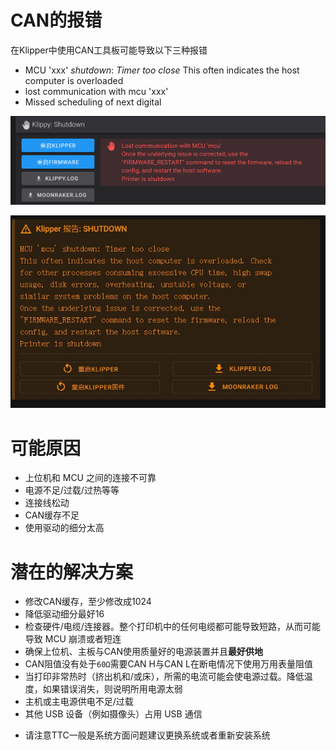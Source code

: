 # CAN的报错

在Klipper中使用CAN工具板可能导致以下三种报错

* MCU 'xxx' *shutdown*: *Timer too close* This often indicates the host computer is overloaded 
* lost communication with mcu 'xxx'
* Missed scheduling of next digital 

![lost](../../images/guides/klippererro/lost.png)

![ttc](../../images/guides/klippererro/timer.jpg)

# 可能原因

* 上位机和 MCU 之间的连接不可靠
* 电源不足/过载/过热等等
* 连接线松动
* CAN缓存不足
* 使用驱动的细分太高

# 潜在的解决方案

- 修改CAN缓存，至少修改成1024
- 降低驱动细分最好16
- 检查硬件/电缆/连接器。整个打印机中的任何电缆都可能导致短路，从而可能导致 MCU 崩溃或者短连
- 确保上位机、主板与CAN使用质量好的电源装置并且**最好供地**
- CAN阻值没有处于`60Ω`需要CAN H与CAN L在断电情况下使用万用表量阻值
- 当打印非常热时（挤出机和/或床），所需的电流可能会使电源过载。降低温度，如果错误消失，则说明所用电源太弱
- 主机或主电源供电不足/过载
- 其他 USB 设备（例如摄像头）占用 USB 通信

* 请注意TTC一般是系统方面问题建议更换系统或者重新安装系统